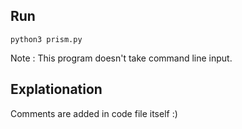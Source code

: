 ## Run

`python3 prism.py`

Note : This program doesn't take command line input.

## Explationation

Comments are added in code file itself :)